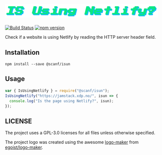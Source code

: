 # ![isun - Is Using Netlify?](./logo.png)

[![Build Status](https://travis-ci.org/scanf/isun.svg?branch=master)](https://travis-ci.org/scanf/isun) [![npm version](https://badge.fury.io/js/%40scanf%2Fisun.svg)](https://badge.fury.io/js/%40scanf%2Fisun)

Check if a website is using Netlify by reading the HTTP server header field.

## Installation

    npm install --save @scanf/isun

## Usage

```js
var { IsUsingNetlify } = require("@scanf/isun");
IsUsingNetlify("https://jamstack.xdp.no/", isun => {
  console.log("Is the page using Netlify?", isun);
});
```

## LICENSE

The project uses a GPL-3.0 licenses for all files unless otherwise specified.

The project logo was created using the awesome [logo-maker](https://logo-maker.egoist.sh/) from [egoist/logo-maker](https://github.com/egoist/logo-maker).
